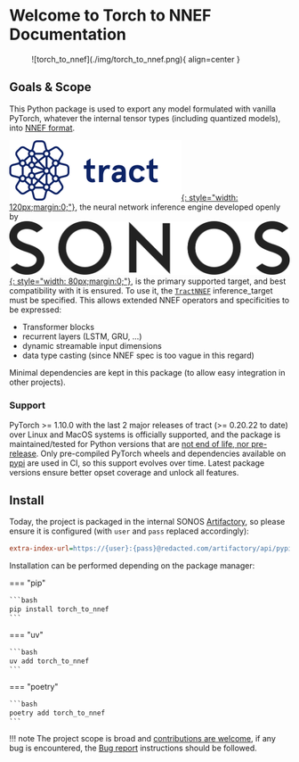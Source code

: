 # Welcome to **Torch to NNEF** Documentation

<figure markdown="span">
    ![torch_to_nnef](./img/torch_to_nnef.png){ align=center }
</figure>

## Goals & Scope

This Python package is used to export any model formulated with vanilla
PyTorch, whatever the internal tensor types (including quantized models), into [NNEF format](https://registry.khronos.org/NNEF/specs/1.0/nnef-1.0.5.html).

[![tract](./img/tract.png){: style="width: 120px;margin:0;"}](https://github.com/sonos/tract/), the neural network inference engine
developed openly by [![SONOS](./img/sonos.png){: style="width: 80px;margin:0;"}](https://sonos.com), is the primary supported target,
and best compatibility with it is ensured. To use it, the [`TractNNEF`](/reference/torch_to_nnef/inference_target/tract/) inference_target must be specified.
This allows extended NNEF operators and specificities to be expressed:

- Transformer blocks
- recurrent layers (LSTM, GRU, …)
- dynamic streamable input dimensions
- data type casting (since NNEF spec is too vague in this regard)

Minimal dependencies are kept in this package (to allow easy integration in other projects).

### Support

PyTorch >= 1.10.0 with the last 2 major releases of tract (>= 0.20.22 to date) over Linux and MacOS systems is officially supported, and the package is maintained/tested for Python versions that are [not end of life, nor pre-release](https://devguide.python.org/versions/).
Only pre-compiled PyTorch wheels and dependencies available on [pypi](https://pypi.org/project/torch/) are used in CI, so this support evolves over time. Latest package versions ensure better opset coverage and unlock all features.


## Install

Today, the project is packaged in the internal SONOS [Artifactory](https://jfrog.com/artifactory/),
so please ensure it is configured (with `user` and `pass` replaced accordingly):

```ini title="$HOME/.pip/pip.conf"
extra-index-url=https://{user}:{pass}@redacted.com/artifactory/api/pypi/pypi-local/simple
```


Installation can be performed depending on the package manager:

=== "pip"

    ```bash
    pip install torch_to_nnef
    ```

=== "uv"

    ```bash
    uv add torch_to_nnef
    ```

=== "poetry"

    ```bash
    poetry add torch_to_nnef
    ```

!!! note
    The project scope is broad and [contributions are welcome](./contributing/guidelines.md), if any bug is encountered, the [Bug report](./contributing/guidelines.md) instructions should be followed.
